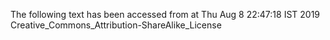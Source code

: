The following text has been accessed from at Thu Aug 8 22:47:18 IST 2019
Creative_Commons_Attribution-ShareAlike_License
